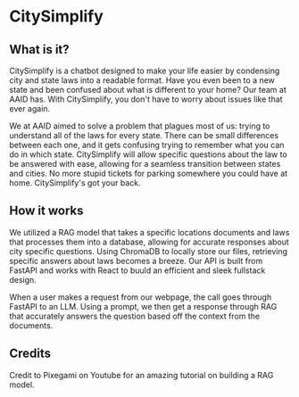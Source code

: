 # CitySimplify
## What is it?
CitySimplify is a chatbot designed to make your life easier by condensing city and state laws into a readable format. Have you even been to a new state and been confused about what is different to your home? Our team at AAID has. With CitySimplify, you don't have to worry about issues like that ever again.

We at AAID aimed to solve a problem that plagues most of us: trying to understand all of the laws for every state. There can be small differences between each one, and it gets confusing trying to remember what you can do in which state. CitySimplify will allow specific questions about the law to be answered with ease, allowing for a seamless transition between states and cities. No more stupid tickets for parking somewhere you could have at home. CitySimplify's got your back.

## How it works
We utilized a RAG model that takes a specific locations documents and laws that processes them into a database, allowing for accurate responses about city specific questions. Using ChromaDB to locally store our files, retrieving specific answers about laws becomes a breeze. Our API is built from FastAPI and works with React to buuld an efficient and sleek fullstack design.

When a user makes a request from our webpage, the call goes through FastAPI to an LLM. Using a prompt, we then get a response through RAG that accurately answers the question based off the context from the documents. 

## Credits
Credit to Pixegami on Youtube for an amazing tutorial on building a RAG model.

